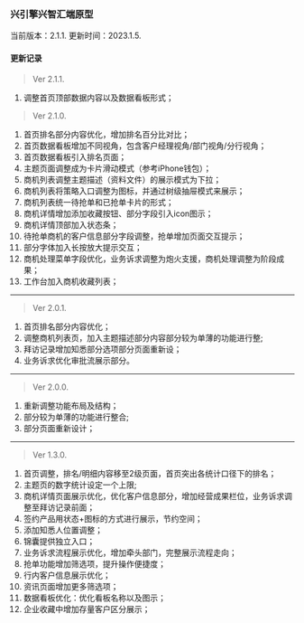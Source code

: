 ### 兴引擎兴智汇端原型

当前版本：2.1.1. 更新时间：2023.1.5.

#### 更新记录

> Ver 2.1.1.

1. 调整首页顶部数据内容以及数据看板形式；

> Ver 2.1.0.

1. 首页排名部分内容优化，增加排名百分比对比；
2. 首页数据看板增加不同视角，包含客户经理视角/部门视角/分行视角；
3. 首页数据看板引入排名页面；
4. 主题页面调整成为卡片滑动模式（参考iPhone钱包）；
5. 商机列表调整主题描述（资料文件）的展示模式为下拉；
6. 商机列表将策略入口调整为图标，并通过树级抽屉模式来展示；
7. 商机列表统一待抢单和已抢单卡片的形式；
8. 商机详情增加添加收藏按钮、部分字段引入icon图示；
9. 商机详情顶部加入状态条；
10. 待抢单商机的客户信息部分字段调整，抢单增加页面交互提示；
11. 部分字体加入长按放大提示交互；
12. 商机处理菜单字段优化，业务诉求调整为炮火支援，商机处理调整为阶段成果；
13. 工作台加入商机收藏列表；

---

> Ver 2.0.1.

1. 首页排名部分内容优化；
2. 调整商机列表页，加入主题描述部分内容部分较为单薄的功能进行整;
3. 拜访记录增加知悉部分选项部分页面重新设；
4. 业务诉求优化审批流展示部分。

---

> Ver 2.0.0.

1. 重新调整功能布局及结构；
2. 部分较为单薄的功能进行整合;
3. 部分页面重新设计；

---

> Ver 1.3.0.

1. 首页调整，排名/明细内容移至2级页面，首页突出各统计口径下的排名；
2. 主题页的数字统计设定一个上限;
3. 商机详情页面展示优化，优化客户信息部分，增加经营成果栏位，业务诉求调整至拜访记录前面；
4. 签约产品用状态+图标的方式进行展示，节约空间；
5. 添加知悉人位置调整；
6. 锦囊提供独立入口；
7. 业务诉求流程展示优化，增加牵头部门，完整展示流程走向；
8. 抢单功能增加筛选项，提升操作便捷度；
9. 行内客户信息展示优化；
10. 资讯页面增加更多筛选项；
11. 数据看板优化：优化看板名称以及图示；
12. 企业收藏中增加存量客户区分展示；
